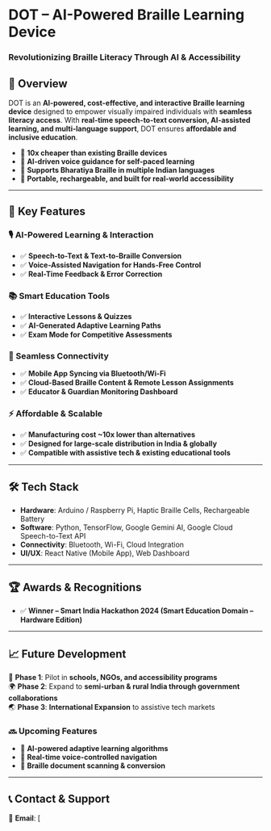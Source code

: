 # DOT – AI-Powered Braille Learning Device  
### Revolutionizing Braille Literacy Through AI & Accessibility  

## 📌 Overview  
DOT is an **AI-powered, cost-effective, and interactive Braille learning device** designed to empower visually impaired individuals with **seamless literacy access**. With **real-time speech-to-text conversion, AI-assisted learning, and multi-language support**, DOT ensures **affordable and inclusive education**.  

- 🔹 **10x cheaper than existing Braille devices**  
- 🔹 **AI-driven voice guidance for self-paced learning**  
- 🔹 **Supports Bharatiya Braille in multiple Indian languages**  
- 🔹 **Portable, rechargeable, and built for real-world accessibility**  

---

## 🚀 Key Features  

### 🎙️ AI-Powered Learning & Interaction  
- ✅ **Speech-to-Text & Text-to-Braille Conversion**  
- ✅ **Voice-Assisted Navigation for Hands-Free Control**  
- ✅ **Real-Time Feedback & Error Correction**  

### 📚 Smart Education Tools  
- ✅ **Interactive Lessons & Quizzes**  
- ✅ **AI-Generated Adaptive Learning Paths**  
- ✅ **Exam Mode for Competitive Assessments**  

### 🔗 Seamless Connectivity  
- ✅ **Mobile App Syncing via Bluetooth/Wi-Fi**  
- ✅ **Cloud-Based Braille Content & Remote Lesson Assignments**  
- ✅ **Educator & Guardian Monitoring Dashboard**  

### ⚡ Affordable & Scalable  
- ✅ **Manufacturing cost ~10x lower than alternatives**  
- ✅ **Designed for large-scale distribution in India & globally**  
- ✅ **Compatible with assistive tech & existing educational tools**  

---

## 🛠️ Tech Stack  
- **Hardware**: Arduino / Raspberry Pi, Haptic Braille Cells, Rechargeable Battery  
- **Software**: Python, TensorFlow, Google Gemini AI, Google Cloud Speech-to-Text API  
- **Connectivity**: Bluetooth, Wi-Fi, Cloud Integration  
- **UI/UX**: React Native (Mobile App), Web Dashboard  

---

## 🏆 Awards & Recognitions  
- ✅ **Winner – Smart India Hackathon 2024 (Smart Education Domain – Hardware Edition)**  

---

## 📈 Future Development  

🚀 **Phase 1**: Pilot in **schools, NGOs, and accessibility programs**  
🌍 **Phase 2**: Expand to **semi-urban & rural India through government collaborations**  
🌏 **Phase 3**: **International Expansion** to assistive tech markets  

### 🔜 Upcoming Features  
- 🔹 **AI-powered adaptive learning algorithms**  
- 🔹 **Real-time voice-controlled navigation**  
- 🔹 **Braille document scanning & conversion**  

---

## 📞 Contact & Support  
📧 **Email**: [
